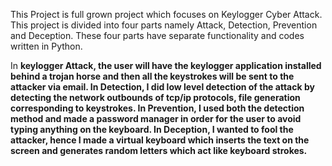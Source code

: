 This Project is full grown project which focuses on Keylogger Cyber Attack. 
This project is divided into four parts namely Attack, Detection, Prevention and Deception. 
These four parts have separate functionality and codes written in Python.

In <b>keylogger Attack<b>, the user will have the keylogger application installed behind a trojan horse and then all the keystrokes will be sent to the attacker via email.
In Detection, I did low level detection of the attack by detecting the network outbounds of tcp/ip protocols, file generation corresponding to keystrokes.
In Prevention, I used both the detection method and made a password manager in order for the user to avoid typing anything on the keyboard.
In Deception, I wanted to fool the attacker, hence I made a virtual keyboard which inserts the text on the screen and generates random letters which act like keyboard strokes.
